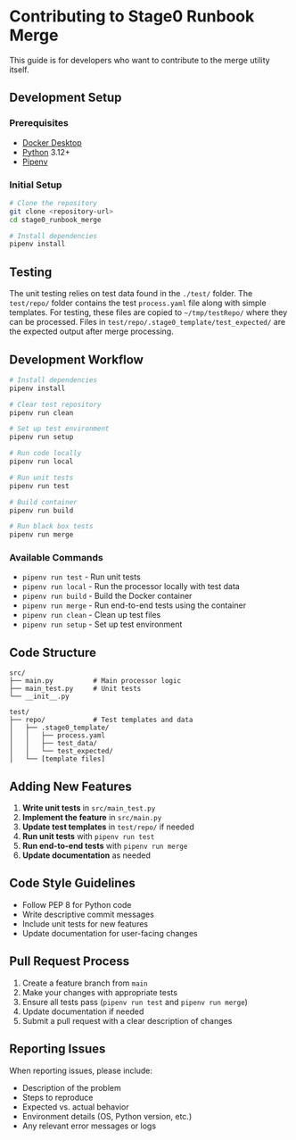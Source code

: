 # Contributing to Stage0 Runbook Merge

This guide is for developers who want to contribute to the merge utility itself.

## Development Setup

### Prerequisites
- [Docker Desktop](https://www.docker.com/products/docker-desktop/)
- [Python](https://www.python.org/downloads/) 3.12+
- [Pipenv](https://pipenv.pypa.io/en/latest/installation.html)

### Initial Setup
```bash
# Clone the repository
git clone <repository-url>
cd stage0_runbook_merge

# Install dependencies
pipenv install
```

## Testing

The unit testing relies on test data found in the `./test/` folder. The `test/repo/` folder contains the test `process.yaml` file along with simple templates. For testing, these files are copied to `~/tmp/testRepo/` where they can be processed. Files in `test/repo/.stage0_template/test_expected/` are the expected output after merge processing.

## Development Workflow

```bash
# Install dependencies
pipenv install

# Clear test repository
pipenv run clean

# Set up test environment
pipenv run setup

# Run code locally
pipenv run local

# Run unit tests
pipenv run test

# Build container
pipenv run build

# Run black box tests
pipenv run merge
```

### Available Commands
- `pipenv run test` - Run unit tests
- `pipenv run local` - Run the processor locally with test data
- `pipenv run build` - Build the Docker container
- `pipenv run merge` - Run end-to-end tests using the container
- `pipenv run clean` - Clean up test files
- `pipenv run setup` - Set up test environment

## Code Structure

```
src/
├── main.py          # Main processor logic
├── main_test.py     # Unit tests
└── __init__.py

test/
├── repo/            # Test templates and data
│   ├── .stage0_template/
│   │   ├── process.yaml
│   │   ├── test_data/
│   │   └── test_expected/
│   └── [template files]
```

## Adding New Features

1. **Write unit tests** in `src/main_test.py`
2. **Implement the feature** in `src/main.py`
3. **Update test templates** in `test/repo/` if needed
4. **Run unit tests** with `pipenv run test`
5. **Run end-to-end tests** with `pipenv run merge`
6. **Update documentation** as needed

## Code Style Guidelines

- Follow PEP 8 for Python code
- Write descriptive commit messages
- Include unit tests for new features
- Update documentation for user-facing changes

## Pull Request Process

1. Create a feature branch from `main`
2. Make your changes with appropriate tests
3. Ensure all tests pass (`pipenv run test` and `pipenv run merge`)
4. Update documentation if needed
5. Submit a pull request with a clear description of changes

## Reporting Issues

When reporting issues, please include:
- Description of the problem
- Steps to reproduce
- Expected vs. actual behavior
- Environment details (OS, Python version, etc.)
- Any relevant error messages or logs 